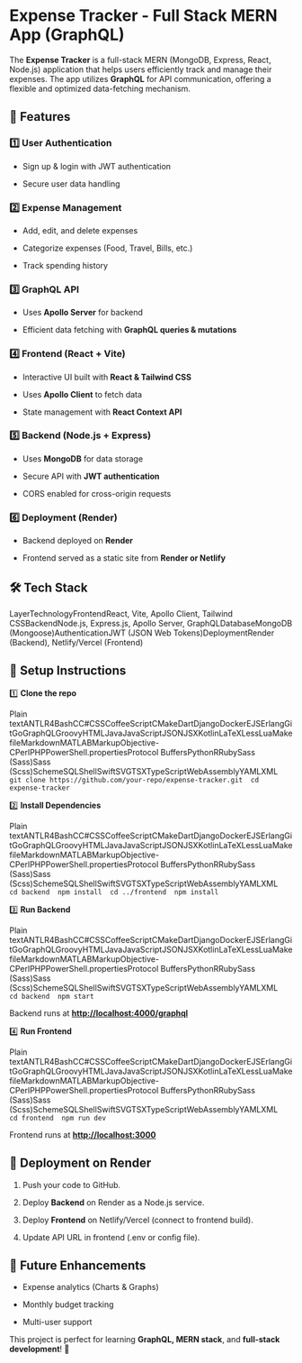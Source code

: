 Expense Tracker - Full Stack MERN App (GraphQL)
===============================================

The **Expense Tracker** is a full-stack MERN (MongoDB, Express, React, Node.js) application that helps users efficiently track and manage their expenses. The app utilizes **GraphQL** for API communication, offering a flexible and optimized data-fetching mechanism.

🚀 Features
-----------

### **1️⃣ User Authentication**

*   Sign up & login with JWT authentication
    
*   Secure user data handling
    

### **2️⃣ Expense Management**

*   Add, edit, and delete expenses
    
*   Categorize expenses (Food, Travel, Bills, etc.)
    
*   Track spending history
    

### **3️⃣ GraphQL API**

*   Uses **Apollo Server** for backend
    
*   Efficient data fetching with **GraphQL queries & mutations**
    

### **4️⃣ Frontend (React + Vite)**

*   Interactive UI built with **React & Tailwind CSS**
    
*   Uses **Apollo Client** to fetch data
    
*   State management with **React Context API**
    

### **5️⃣ Backend (Node.js + Express)**

*   Uses **MongoDB** for data storage
    
*   Secure API with **JWT authentication**
    
*   CORS enabled for cross-origin requests
    

### **6️⃣ Deployment (Render)**

*   Backend deployed on **Render**
    
*   Frontend served as a static site from **Render or Netlify**
    

🛠 Tech Stack
-------------

LayerTechnologyFrontendReact, Vite, Apollo Client, Tailwind CSSBackendNode.js, Express.js, Apollo Server, GraphQLDatabaseMongoDB (Mongoose)AuthenticationJWT (JSON Web Tokens)DeploymentRender (Backend), Netlify/Vercel (Frontend)

📌 Setup Instructions
---------------------

1️⃣ **Clone the repo**

Plain textANTLR4BashCC#CSSCoffeeScriptCMakeDartDjangoDockerEJSErlangGitGoGraphQLGroovyHTMLJavaJavaScriptJSONJSXKotlinLaTeXLessLuaMakefileMarkdownMATLABMarkupObjective-CPerlPHPPowerShell.propertiesProtocol BuffersPythonRRubySass (Sass)Sass (Scss)SchemeSQLShellSwiftSVGTSXTypeScriptWebAssemblyYAMLXML`   git clone https://github.com/your-repo/expense-tracker.git  cd expense-tracker   `

2️⃣ **Install Dependencies**

Plain textANTLR4BashCC#CSSCoffeeScriptCMakeDartDjangoDockerEJSErlangGitGoGraphQLGroovyHTMLJavaJavaScriptJSONJSXKotlinLaTeXLessLuaMakefileMarkdownMATLABMarkupObjective-CPerlPHPPowerShell.propertiesProtocol BuffersPythonRRubySass (Sass)Sass (Scss)SchemeSQLShellSwiftSVGTSXTypeScriptWebAssemblyYAMLXML`   cd backend  npm install  cd ../frontend  npm install   `

3️⃣ **Run Backend**

Plain textANTLR4BashCC#CSSCoffeeScriptCMakeDartDjangoDockerEJSErlangGitGoGraphQLGroovyHTMLJavaJavaScriptJSONJSXKotlinLaTeXLessLuaMakefileMarkdownMATLABMarkupObjective-CPerlPHPPowerShell.propertiesProtocol BuffersPythonRRubySass (Sass)Sass (Scss)SchemeSQLShellSwiftSVGTSXTypeScriptWebAssemblyYAMLXML`   cd backend  npm start   `

Backend runs at [**http://localhost:4000/graphql**](http://localhost:4000/graphql)

4️⃣ **Run Frontend**

Plain textANTLR4BashCC#CSSCoffeeScriptCMakeDartDjangoDockerEJSErlangGitGoGraphQLGroovyHTMLJavaJavaScriptJSONJSXKotlinLaTeXLessLuaMakefileMarkdownMATLABMarkupObjective-CPerlPHPPowerShell.propertiesProtocol BuffersPythonRRubySass (Sass)Sass (Scss)SchemeSQLShellSwiftSVGTSXTypeScriptWebAssemblyYAMLXML`   cd frontend  npm run dev   `

Frontend runs at [**http://localhost:3000**](http://localhost:3000)

🔗 Deployment on Render
-----------------------

1.  Push your code to GitHub.
    
2.  Deploy **Backend** on Render as a Node.js service.
    
3.  Deploy **Frontend** on Netlify/Vercel (connect to frontend build).
    
4.  Update API URL in frontend (.env or config file).
    

🎯 Future Enhancements
----------------------

*   Expense analytics (Charts & Graphs)
    
*   Monthly budget tracking
    
*   Multi-user support
    

This project is perfect for learning **GraphQL, MERN stack**, and **full-stack development**! 🚀